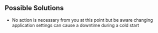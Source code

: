 ## Possible Solutions
* No action is necessary from you at this point but be aware changing application settings  can cause a downtime during a cold start

